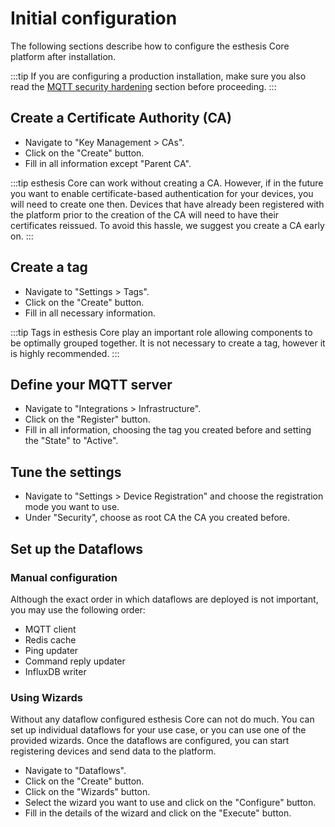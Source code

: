 # Initial configuration

The following sections describe how to configure the esthesis Core platform after installation.

:::tip
If you are configuring a production installation, make sure you also read the
[MQTT security hardening](./03-MQTT-security-hardening.md) section before proceeding.
:::

## Create a Certificate Authority (CA)
- Navigate to "Key Management > CAs".
- Click on the "Create" button.
- Fill in all information except "Parent CA".

:::tip
esthesis Core can work without creating a CA. However, if in the future you want to enable
certificate-based authentication for your devices, you will need to create one then. Devices that
have already been registered with the platform prior to the creation of the CA will need to have
their certificates reissued. To avoid this hassle, we suggest you create a CA early on.
:::

## Create a tag
- Navigate to "Settings > Tags".
- Click on the "Create" button.
- Fill in all necessary information.

:::tip
Tags in esthesis Core play an important role allowing components to be optimally grouped together.
It is not necessary to create a tag, however it is highly recommended.
:::

## Define your MQTT server
- Navigate to "Integrations > Infrastructure".
- Click on the "Register" button.
- Fill in all information, choosing the tag you created before and setting the "State" to "Active".

## Tune the settings
- Navigate to "Settings > Device Registration" and choose the registration mode you want to use.
- Under "Security", choose as root CA the CA you created before.

## Set up the Dataflows
### Manual configuration
Although the exact order in which dataflows are deployed is not important, you may use the following
order:
- MQTT client
- Redis cache
- Ping updater
- Command reply updater
- InfluxDB writer
### Using Wizards
Without any dataflow configured esthesis Core can not do much. You can set up individual
dataflows for your use case, or you can use one of the provided wizards. Once the dataflows are
configured, you can start registering devices and send data to the platform.
- Navigate to "Dataflows".
- Click on the "Create" button.
- Click on the "Wizards" button.
- Select the wizard you want to use and click on the "Configure" button.
- Fill in the details of the wizard and click on the "Execute" button.
